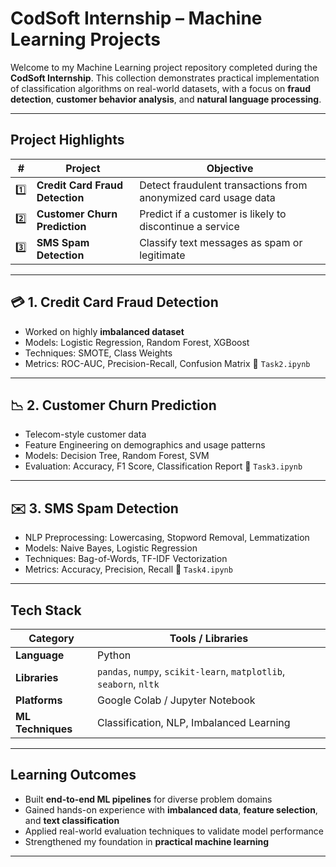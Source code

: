 # CodSoft Internship – Machine Learning Projects

Welcome to my Machine Learning project repository completed during the **CodSoft Internship**. This collection demonstrates practical implementation of classification algorithms on real-world datasets, with a focus on **fraud detection**, **customer behavior analysis**, and **natural language processing**.

---

## Project Highlights

| #   | Project                         | Objective                                                      |
| --- | ------------------------------- | -------------------------------------------------------------- |
| 1️⃣ | **Credit Card Fraud Detection** | Detect fraudulent transactions from anonymized card usage data |
| 2️⃣ | **Customer Churn Prediction**   | Predict if a customer is likely to discontinue a service       |
| 3️⃣ | **SMS Spam Detection**          | Classify text messages as spam or legitimate                   |

---

## 💳 1. Credit Card Fraud Detection

*  Worked on highly **imbalanced dataset**
*  Models: Logistic Regression, Random Forest, XGBoost
*  Techniques: SMOTE, Class Weights
*  Metrics: ROC-AUC, Precision-Recall, Confusion Matrix
  📂 `Task2.ipynb`

---

## 📉 2. Customer Churn Prediction

*  Telecom-style customer data
*  Feature Engineering on demographics and usage patterns
*  Models: Decision Tree, Random Forest, SVM
*  Evaluation: Accuracy, F1 Score, Classification Report
  📂 `Task3.ipynb`

---

## ✉️ 3. SMS Spam Detection

*  NLP Preprocessing: Lowercasing, Stopword Removal, Lemmatization
*  Models: Naive Bayes, Logistic Regression
*  Techniques: Bag-of-Words, TF-IDF Vectorization
*  Metrics: Accuracy, Precision, Recall
  📂 `Task4.ipynb`

---

##  Tech Stack

| Category          | Tools / Libraries                                                  |
| ----------------- | ------------------------------------------------------------------ |
| **Language**      | Python                                                             |
| **Libraries**     | `pandas`, `numpy`, `scikit-learn`, `matplotlib`, `seaborn`, `nltk` |
| **Platforms**     | Google Colab / Jupyter Notebook                                    |
| **ML Techniques** | Classification, NLP, Imbalanced Learning                           |

---

##  Learning Outcomes

* Built **end-to-end ML pipelines** for diverse problem domains
* Gained hands-on experience with **imbalanced data**, **feature selection**, and **text classification**
* Applied real-world evaluation techniques to validate model performance
* Strengthened my foundation in **practical machine learning**

---


